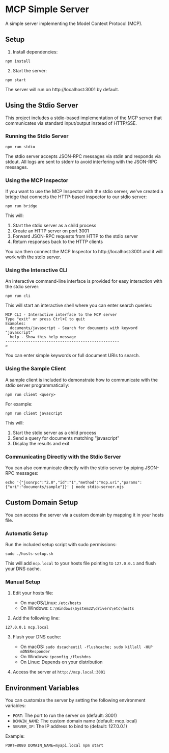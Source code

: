 # MCP Simple Server

A simple server implementing the Model Context Protocol (MCP).

## Setup

1. Install dependencies:
```
npm install
```

2. Start the server:
```
npm start
```

The server will run on http://localhost:3001 by default.

## Using the Stdio Server

This project includes a stdio-based implementation of the MCP server that communicates via standard input/output instead of HTTP/SSE.

### Running the Stdio Server

```
npm run stdio
```

The stdio server accepts JSON-RPC messages via stdin and responds via stdout. All logs are sent to stderr to avoid interfering with the JSON-RPC messages.

### Using the MCP Inspector

If you want to use the MCP Inspector with the stdio server, we've created a bridge that connects the HTTP-based inspector to our stdio server:

```
npm run bridge
```

This will:
1. Start the stdio server as a child process
2. Create an HTTP server on port 3001
3. Forward JSON-RPC requests from HTTP to the stdio server
4. Return responses back to the HTTP clients

You can then connect the MCP Inspector to http://localhost:3001 and it will work with the stdio server.

### Using the Interactive CLI

An interactive command-line interface is provided for easy interaction with the stdio server:

```
npm run cli
```

This will start an interactive shell where you can enter search queries:

```
MCP CLI - Interactive interface to the MCP server
Type "exit" or press Ctrl+C to quit
Examples:
  documents/javascript - Search for documents with keyword "javascript"
  help - Show this help message
--------------------------------------------------
> 
```

You can enter simple keywords or full document URIs to search.

### Using the Sample Client

A sample client is included to demonstrate how to communicate with the stdio server programmatically:

```
npm run client <query>
```

For example:
```
npm run client javascript
```

This will:
1. Start the stdio server as a child process
2. Send a query for documents matching "javascript"
3. Display the results and exit

### Communicating Directly with the Stdio Server

You can also communicate directly with the stdio server by piping JSON-RPC messages:

```
echo '{"jsonrpc":"2.0","id":"1","method":"mcp.uri","params":{"uri":"documents/sample"}}' | node stdio-server.mjs
```

## Custom Domain Setup

You can access the server via a custom domain by mapping it in your hosts file.

### Automatic Setup

Run the included setup script with sudo permissions:

```
sudo ./hosts-setup.sh
```

This will add `mcp.local` to your hosts file pointing to `127.0.0.1` and flush your DNS cache.

### Manual Setup

1. Edit your hosts file:
   - On macOS/Linux: `/etc/hosts`
   - On Windows: `C:\Windows\System32\drivers\etc\hosts`

2. Add the following line:
```
127.0.0.1 mcp.local
```

3. Flush your DNS cache:
   - On macOS: `sudo dscacheutil -flushcache; sudo killall -HUP mDNSResponder`
   - On Windows: `ipconfig /flushdns`
   - On Linux: Depends on your distribution

4. Access the server at `http://mcp.local:3001`

## Environment Variables

You can customize the server by setting the following environment variables:

- `PORT`: The port to run the server on (default: 3001)
- `DOMAIN_NAME`: The custom domain name (default: mcp.local)
- `SERVER_IP`: The IP address to bind to (default: 127.0.0.1)

Example:
```
PORT=8080 DOMAIN_NAME=myapi.local npm start
``` 